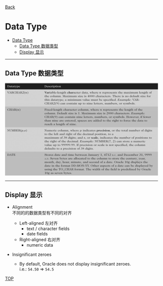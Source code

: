 [Back](../index.md)

# Data Type

- [Data Type](#data-type)
    - [Data Type 数据类型](#data-type-数据类型)
    - [Display 显示](#display-显示)

---

## Data Type 数据类型

![data type](../_pic/table/datatypes.jpg)

---

## Display 显示

- Alignment <br>不同的的数据类型有不同的对齐
   - Left-aligned 左对齐
       - text / character fields
        - date fields
    - Right-aligned 右对齐
        - numeric data

- Insignificant zeroes
    - By default, Oracle does not display insignificant zeroes.<br> i.e.: `54.50` => `54.5`

[TOP](#data-type)
